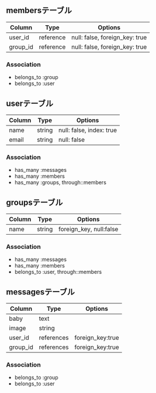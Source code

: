 ## membersテーブル

|Column|Type|Options|
|------|----|-------|
|user_id|reference|null: false, foreign_key: true|
|group_id|reference|null: false, foreign_key: true|

### Association
- belongs_to :group
- belongs_to :user

## userテーブル
|Column|Type|Options|
|------|----|-------|
|name|string|null: false, index: true|
|email|string|null: false|

### Association
- has_many :messages
- has_many :members
- has_many :groups, through::members

## groupsテーブル
|Column|Type|Options|
|------|----|------|
|name|string|foreign_key, null:false|

### Association
- has_many :messages
- has_many :members
- belongs_to :user, through::members

## messagesテーブル
|Column|Type|Options|
|------|----|------|
|baby|text|
|image|string|
|user_id|references|foreign_key:true|
|group_id|references|foreign_key:true|

### Association
 - belongs_to :group
 - belongs_to :user


